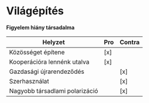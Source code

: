 # Világépítés

**Figyelem hiány társadalma**

|Helyzet|Pro|Contra|
|---|---|---|
|Közösséget építene| [x] ||
|Kooperációra lennénk utalva |[x]||
|Gazdasági újrarendeződés| |[x]|
|Szerhasználat| |[x]|
|Nagyobb társadlami polarizáció| |[x]|